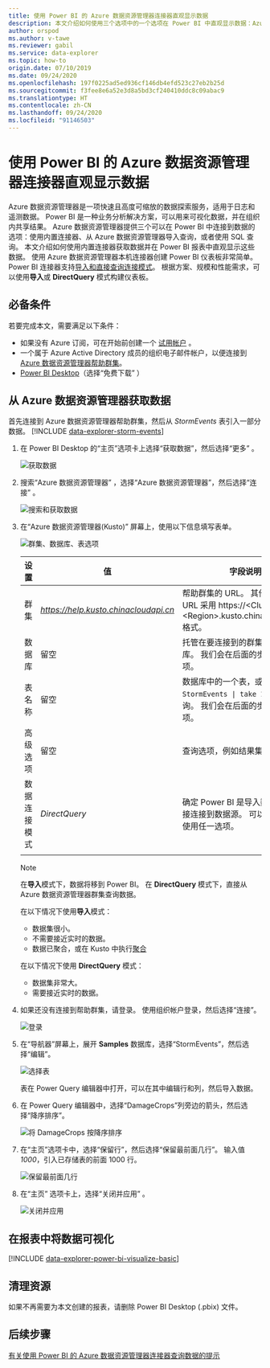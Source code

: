 ```yaml
---
title: 使用 Power BI 的 Azure 数据资源管理器连接器直观显示数据
description: 本文介绍如何使用三个选项中的一个选项在 Power BI 中直观显示数据：Azure 数据资源管理器的 Power BI 连接器。
author: orspod
ms.author: v-tawe
ms.reviewer: gabil
ms.service: data-explorer
ms.topic: how-to
origin.date: 07/10/2019
ms.date: 09/24/2020
ms.openlocfilehash: 197f0225ad5ed936cf146db4efd523c27eb2b25d
ms.sourcegitcommit: f3fee8e6a52e3d8a5bd3cf240410ddc8c09abac9
ms.translationtype: HT
ms.contentlocale: zh-CN
ms.lasthandoff: 09/24/2020
ms.locfileid: "91146503"
---
```

# <a name="visualize-data-using-the-azure-data-explorer-connector-for-power-bi"></a>使用 Power BI 的 Azure 数据资源管理器连接器直观显示数据

Azure 数据资源管理器是一项快速且高度可缩放的数据探索服务，适用于日志和遥测数据。 Power BI 是一种业务分析解决方案，可以用来可视化数据，并在组织内共享结果。 Azure 数据资源管理器提供三个可以在 Power BI 中连接到数据的选项：使用内置连接器、从 Azure 数据资源管理器导入查询，或者使用 SQL 查询。 本文介绍如何使用内置连接器获取数据并在 Power BI 报表中直观显示这些数据。 使用 Azure 数据资源管理器本机连接器创建 Power BI 仪表板非常简单。 Power BI 连接器支持[导入和直接查询连接模式](https://docs.microsoft.com/power-bi/desktop-directquery-about)。 根据方案、规模和性能需求，可以使用**导入**或 **DirectQuery** 模式构建仪表板。 

## <a name="prerequisites"></a>必备条件

若要完成本文，需要满足以下条件：

* 如果没有 Azure 订阅，可在开始前创建一个 [试用帐户](https://www.azure.cn/pricing/1rmb-trial) 。
* 一个属于 Azure Active Directory 成员的组织电子邮件帐户，以便连接到 [Azure 数据资源管理器帮助群集](https://dataexplorer.azure.cn/clusters/help/databases/samples)。
* [Power BI Desktop](https://powerbi.microsoft.com/get-started/)（选择“免费下载”  ）

## <a name="get-data-from-azure-data-explorer"></a>从 Azure 数据资源管理器获取数据

首先连接到 Azure 数据资源管理器帮助群集，然后从 *StormEvents* 表引入一部分数据。 [!INCLUDE [data-explorer-storm-events](includes/data-explorer-storm-events.md)]

1. 在 Power BI Desktop 的“主页”选项卡上选择“获取数据”，然后选择“更多”    。

    ![获取数据](media/power-bi-connector/get-data-more.png)

1. 搜索“Azure 数据资源管理器”  ，选择“Azure 数据资源管理器”，然后选择“连接”   。

    ![搜索和获取数据](media/power-bi-connector/search-get-data.png)

1. 在“Azure 数据资源管理器(Kusto)”  屏幕上，使用以下信息填写表单。

    ![群集、数据库、表选项](media/power-bi-connector/cluster-database-table.png)

    **设置** | **值** | **字段说明**
    |---|---|---|
    | 群集 | *https://help.kusto.chinacloudapi.cn* | 帮助群集的 URL。 其他群集的 URL 采用 https://\<ClusterName\>.\<Region\>.kusto.chinacloudapi.cn 格式。 |
    | 数据库 | 留空 | 托管在要连接到的群集上的数据库。 我们会在后面的步骤中选择此项。 |
    | 表名称 | 留空 | 数据库中的一个表，或者类似 <code>StormEvents \| take 1000</code> 的查询。 我们会在后面的步骤中选择此项。 |
    | 高级选项 | 留空 | 查询选项，例如结果集大小。 |
    | 数据连接模式 | *DirectQuery* | 确定 Power BI 是导入数据还是直接连接到数据源。 可以对此连接器使用任一选项。 |
    | | | |
    
    > [!NOTE]
    > 在**导入**模式下，数据将移到 Power BI。 在 **DirectQuery** 模式下，直接从 Azure 数据资源管理器群集查询数据。
    >
    > 在以下情况下使用**导入**模式：
    > * 数据集很小。
    > * 不需要接近实时的数据。 
    > * 数据已聚合，或在 Kusto 中执行[聚合](kusto/query/summarizeoperator.md#list-of-aggregation-functions)    
    >
    > 在以下情况下使用 **DirectQuery** 模式：
    > * 数据集非常大。 
    > * 需要接近实时的数据。   

1. 如果还没有连接到帮助群集，请登录。 使用组织帐户登录，然后选择“连接”。 

    ![登录](media/power-bi-connector/sign-in.png)

1. 在“导航器”屏幕上，展开  **Samples** 数据库，选择“StormEvents”，然后选择“编辑”。  

    ![选择表](media/power-bi-connector/select-table.png)

    表在 Power Query 编辑器中打开，可以在其中编辑行和列，然后导入数据。

1. 在 Power Query 编辑器中，选择“DamageCrops”列旁边的箭头，然后选择“降序排序”。  

    ![将 DamageCrops 按降序排序](media/power-bi-connector/sort-descending.png)

1. 在“主页”选项卡中，选择“保留行”，然后选择“保留最前面几行”。    输入值 *1000*，引入已存储表的前面 1000 行。

    ![保留最前面几行](media/power-bi-connector/keep-top-rows.png)

1. 在“主页”  选项卡上，选择“关闭并应用”  。

    ![关闭并应用](media/power-bi-connector/close-apply.png)

## <a name="visualize-data-in-a-report"></a>在报表中将数据可视化

[!INCLUDE [data-explorer-power-bi-visualize-basic](includes/data-explorer-power-bi-visualize-basic.md)]

## <a name="clean-up-resources"></a>清理资源

如果不再需要为本文创建的报表，请删除 Power BI Desktop (.pbix) 文件。

## <a name="next-steps"></a>后续步骤

[有关使用 Power BI 的 Azure 数据资源管理器连接器查询数据的提示](power-bi-best-practices.md#tips-for-using-the-azure-data-explorer-connector-for-power-bi-to-query-data)
